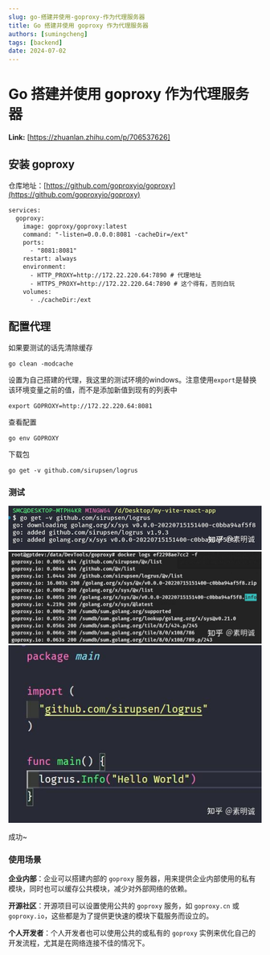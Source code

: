 ```yaml
---
slug: go-搭建并使用-goproxy-作为代理服务器
title: Go 搭建并使用 goproxy 作为代理服务器
authors: [sumingcheng]
tags: [backend]
date: 2024-07-02
---
```


# Go 搭建并使用 goproxy 作为代理服务器



 **Link:** [https://zhuanlan.zhihu.com/p/706537626]

## 安装 goproxy  

仓库地址：[https://github.com/goproxyio/goproxy](https://github.com/goproxyio/goproxy)

```
services:
  goproxy:
    image: goproxy/goproxy:latest
    command: "-listen=0.0.0.0:8081 -cacheDir=/ext"
    ports:
      - "8081:8081"
    restart: always
    environment:
      - HTTP_PROXY=http://172.22.220.64:7890 # 代理地址
      - HTTPS_PROXY=http://172.22.220.64:7890 # 这个得有，否则白玩
    volumes:
      - ./cacheDir:/ext
```
## 配置代理  

如果要测试的话先清除缓存

```
go clean -modcache
```

设置为自己搭建的代理，我这里的测试环境的windows。注意使用`export`是替换该环境变量之前的值，而不是添加新值到现有的列表中

```
export GOPROXY=http://172.22.220.64:8081
```

查看配置

```
go env GOPROXY
```

下载包

```
go get -v github.com/sirupsen/logrus
```
### 测试  
![36dd244a94607dce1a9e004e60e89a2e](../image/36dd244a94607dce1a9e004e60e89a2e.jpg)![76da0346edcede665a737c847c6473a2](../image/76da0346edcede665a737c847c6473a2.jpg)![0cb74ada0bc74a2d10bd4d9941276636](../image/0cb74ada0bc74a2d10bd4d9941276636.jpg)

成功~

  
  
### 使用场景  

**企业内部**：企业可以搭建内部的 `goproxy` 服务器，用来提供企业内部使用的私有模块，同时也可以缓存公共模块，减少对外部网络的依赖。

**开源社区**：开源项目可以设置使用公共的 `goproxy` 服务，如 `goproxy.cn` 或 `goproxy.io`，这些都是为了提供更快速的模块下载服务而设立的。

**个人开发者**：个人开发者也可以使用公共的或私有的 `goproxy` 实例来优化自己的开发流程，尤其是在网络连接不佳的情况下。